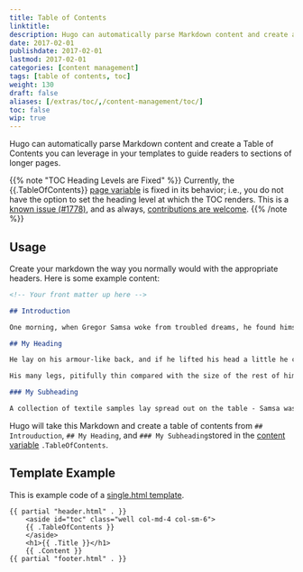 ```yaml
---
title: Table of Contents
linktitle:
description: Hugo can automatically parse Markdown content and create a Table of Contents you can leverage in your templates to guide readers to sections of longer pages.
date: 2017-02-01
publishdate: 2017-02-01
lastmod: 2017-02-01
categories: [content management]
tags: [table of contents, toc]
weight: 130
draft: false
aliases: [/extras/toc/,/content-management/toc/]
toc: false
wip: true
---
```


Hugo can automatically parse Markdown content and create a Table of Contents you can leverage in your templates to guide readers to sections of longer pages.

{{% note "TOC Heading Levels are Fixed" %}}
Currently, the {{.TableOfContents}} [page variable](/variables/page-variables/) is fixed in its behavior; i.e., you do not have the option to set the heading level at which the TOC renders. This is a [known issue (#1778)](https://github.com/spf13/hugo/issues/1778), and as always, [contributions are welcome](/contribute/development/).
{{% /note %}}

## Usage

Create your markdown the way you normally would with the appropriate headers. Here is some example content:

```md
<!-- Your front matter up here -->

## Introduction

One morning, when Gregor Samsa woke from troubled dreams, he found himself transformed in his bed into a horrible vermin.

## My Heading

He lay on his armour-like back, and if he lifted his head a little he could see his brown belly, slightly domed and divided by arches into stiff sections. The bedding was hardly able to cover it and seemed ready to slide off any moment.

His many legs, pitifully thin compared with the size of the rest of him, waved about helplessly as he looked. "What's happened to me? " he thought. It wasn't a dream. His room, a proper human room although a little too small, lay peacefully between its four familiar walls.

### My Subheading

A collection of textile samples lay spread out on the table - Samsa was a travelling salesman - and above it there hung a picture that he had recently cut out of an illustrated magazine and housed in a nice, gilded frame. It showed a lady fitted out with a fur hat and fur boa who sat upright, raising a heavy fur muff that covered the whole of her lower arm towards the viewer. Gregor then turned to look out the window at the dull weather. Drops
```

Hugo will take this Markdown and create a table of contents from `## Introuduction`, `## My Heading`, and `### My Subheading`stored in the [content variable](/variables/page-variables/) `.TableOfContents`.

## Template Example

This is example code of a [single.html template](/templates/single-page-templates/).

```golang
{{ partial "header.html" . }}
    <aside id="toc" class="well col-md-4 col-sm-6">
    {{ .TableOfContents }}
    </aside>
    <h1>{{ .Title }}</h1>
    {{ .Content }}
{{ partial "footer.html" . }}
```
